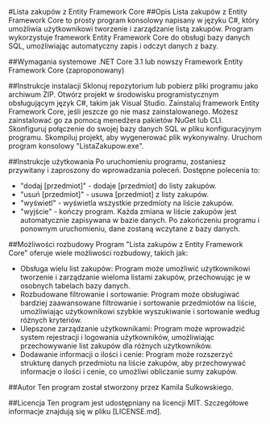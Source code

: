 #Lista zakupów z Entity Framework Core
##Opis
Lista zakupów z Entity Framework Core to prosty program konsolowy napisany w języku C#, który umożliwia użytkownikowi tworzenie i zarządzanie listą zakupów. Program wykorzystuje framework Entity Framework Core do obsługi bazy danych SQL, umożliwiając automatyczny zapis i odczyt danych z bazy.

##Wymagania systemowe
.NET Core 3.1 lub nowszy
Framework Entity Framework Core (zaproponowany)

##Instrukcje instalacji
Sklonuj repozytorium lub pobierz pliki programu jako archiwum ZIP.
Otwórz projekt w środowisku programistycznym obsługującym język C#, takim jak Visual Studio.
Zainstaluj framework Entity Framework Core, jeśli jeszcze go nie masz zainstalowanego. Możesz zainstalować go za pomocą menedżera pakietów NuGet lub CLI.
Skonfiguruj połączenie do swojej bazy danych SQL w pliku konfiguracyjnym programu.
Skompiluj projekt, aby wygenerować plik wykonywalny.
Uruchom program konsolowy "ListaZakupow.exe".

##Instrukcje użytkowania
Po uruchomieniu programu, zostaniesz przywitany i zaproszony do wprowadzania poleceń.
Dostępne polecenia to:
 - "dodaj [przedmiot]" - dodaje [przedmiot] do listy zakupów.
 - "usuń [przedmiot]" - usuwa [przedmiot] z listy zakupów.
 - "wyświetl" - wyświetla wszystkie przedmioty na liście zakupów.
 - "wyjście" - kończy program.
Każda zmiana w liście zakupów jest automatycznie zapisywana w bazie danych.
Po zakończeniu programu i ponownym uruchomieniu, dane zostaną wczytane z bazy danych.

##Możliwości rozbudowy
Program "Lista zakupów z Entity Framework Core" oferuje wiele możliwości rozbudowy, takich jak:

 - Obsługa wielu list zakupów: Program może umożliwić użytkownikowi tworzenie i zarządzanie wieloma listami zakupów, przechowując je w osobnych tabelach bazy danych.
 - Rozbudowane filtrowanie i sortowanie: Program może obsługiwać bardziej zaawansowane filtrowanie i sortowanie przedmiotów na liście, umożliwiając użytkownikowi szybkie wyszukiwanie i sortowanie według różnych kryteriów.
 - Ulepszone zarządzanie użytkownikami: Program może wprowadzić system rejestracji i logowania użytkowników, umożliwiając przechowywanie list zakupów dla różnych użytkowników.
 - Dodawanie informacji o ilości i cenie: Program może rozszerzyć strukturę danych przedmiotu na liście zakupów, aby przechowywać informacje o ilości i cenie, co umożliwi obliczanie sumy zakupów.

##Autor
Ten program został stworzony przez Kamila Sulkowskiego.

##Licencja
Ten program jest udostępniany na licencji MIT. Szczegółowe informacje znajdują się w pliku [LICENSE.md].